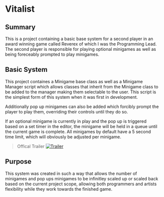 # Vitalist

## Summary

This is a project containing a basic base system for a second player in an award winning game called Reverex of which I was the Programming Lead. The second player is responsible for playing optional minigames as well as being foreceably prompted to play minigames.

## Basic System

This project containes a Minigame base class as well as a Minigame Manager script which allows classes that inherit from the Minigame class to be added to the manager making them selectable to the user. This script is the simplest form of this system when it was first in development. 

Additionally pop up minigames can also be added which forcibly prompt the player to play them, overriding their controls until they do so. 

If an optional minigame is currently in play and the pop up is triggered based on a set timer in the editor, the minigame will be held in a queue until the current game is complete. All minigames by default have a 5 second time limit, which will obviously be adjusted per minigame.

> Offical Trailer
[![Trailer](https://img.youtube.com/vi/ZynOaqeCD0A/0.jpg)](https://www.youtube.com/watch?v=ZynOaqeCD0A)


## Purpose

This system was created in such a way that allows the number of minigames and pop ups minigames to be infinitley scaled up or scaled back based on the current project scope, allowing both programmers and artists flexibility while they work towards the finished game.
